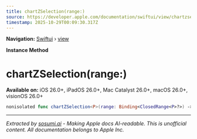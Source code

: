 ```yaml
---
title: chartZSelection(range:)
source: https://developer.apple.com/documentation/swiftui/view/chartzselection(range:)
timestamp: 2025-10-29T00:09:30.317Z
---
```


**Navigation:** [Swiftui](/documentation/swiftui) › [view](/documentation/swiftui/view)

**Instance Method**

# chartZSelection(range:)

**Available on:** iOS 26.0+, iPadOS 26.0+, Mac Catalyst 26.0+, macOS 26.0+, visionOS 26.0+

```swift
nonisolated func chartZSelection<P>(range: Binding<ClosedRange<P>?>) -> some View where P : Plottable, P : Comparable
```

---

*Extracted by [sosumi.ai](https://sosumi.ai) - Making Apple docs AI-readable.*
*This is unofficial content. All documentation belongs to Apple Inc.*
